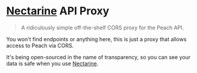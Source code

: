 # [Nectarine] API Proxy

> A ridiculously simple off-the-shelf CORS proxy for the Peach API.

You won't find endpoints or anything here, this is just a proxy that allows access to Peach via CORS.

It's being open-sourced in the name of transparency, so you can see your data is safe when you use [Nectarine].

[Nectarine]: http://nectarine.rocks
